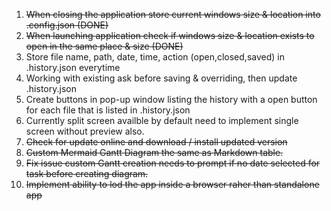 1. ~~When closing the application store current windows size & location into .config.json (DONE)~~
2. ~~When launching application check if windows size & location exists to open in the same place & size (DONE)~~
3. Store file name, path, date, time, action (open,closed,saved) in .history.json everytime
3. Working with existing ask before saving & overriding, then update .history.json
4. Create buttons in pop-up window listing the history with a open button for each file that is listed in .history.json
5. Currently split screen availble by default need to implement single screen without preview also.
6. ~~Check for update online and download / install updated version~~
7. ~~Custom Mermaid Gantt Diagram the same as Markdown table.~~  
8. ~~Fix issue custom Gantt creation needs to prompt if no date selected for task before creating diagram.~~
9. ~~Implement ability to lod the app inside a browser raher than standalone app~~